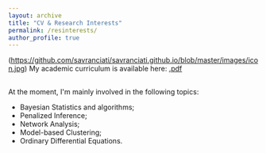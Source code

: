 ```yaml
---
layout: archive
title: "CV & Research Interests"
permalink: /resinterests/
author_profile: true
---
```


(https://github.com/savranciati/savranciati.github.io/blob/master/images/icon.jpg) My academic curriculum is available here: [.pdf](https://github.com/savranciati/savranciati.github.io/blob/master/files/ranciati_academic_cv.pdf)

## 
At the moment, I'm mainly involved in the following topics:
* Bayesian Statistics and algorithms;
* Penalized Inference;
* Network Analysis;
* Model-based Clustering;
* Ordinary Differential Equations.
